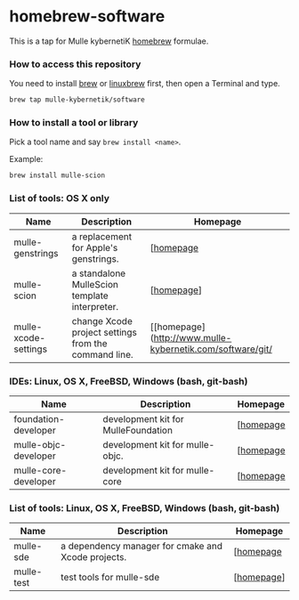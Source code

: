 # homebrew-software

This is a tap for Mulle kybernetiK [homebrew](//brew.sh) formulae.



### How to access this repository

You need to install [brew](//brew.sh) or [linuxbrew](//linuxbrew.sh) first,
then open a Terminal and type.

~~~ sh
brew tap mulle-kybernetik/software
~~~


### How to install a tool or library

Pick a tool name and say `brew install <name>`.

Example:

~~~ sh
brew install mulle-scion
~~~


### List of tools: OS X only

| Name                 | Description                                   | Homepage                            |
| ---------------------|-----------------------------------------------|-------------------------------------|
| mulle-genstrings     | a replacement for Apple's genstrings.         | [[homepage](https://www.mulle-kybernetik.com/software/git/mulle-genstrings) |]
| mulle-scion          | a standalone MulleScion template interpreter. | [[homepage](https://www.mulle-kybernetik.com/software/git/MulleScion)] |
| mulle-xcode-settings | change Xcode project settings from the command line. |[[homepage](http://www.mulle-kybernetik.com/software/git/|  |mulle-xcode-settings)] |


### IDEs: Linux, OS X, FreeBSD, Windows (bash, git-bash)

| Name                 | Description                         | Homepage                                        |
|----------------------|-------------------------------------|-------------------------------------------------|
| foundation-developer | development kit for MulleFoundation | [[homepage](https://github.com/MulleFoundation) |
| mulle-objc-developer | development kit for mulle-objc.     | [[homepage](https://github.com/mulle-objc)      |
| mulle-core-developer | development kit for mulle-core      | [[homepage](https://github.com/mulle-core)      |


### List of tools: Linux, OS X, FreeBSD, Windows (bash, git-bash)

| Name       | Description                                        | Homepage                                   |
|------------|----------------------------------------------------|--------------------------------------------|
| mulle-sde  | a dependency manager for cmake and Xcode projects. | [[homepage](https://github.com/mulle-sde)  |
| mulle-test | test tools for mulle-sde                           | [[homepage](https://github.com/mulle-sde)] |


